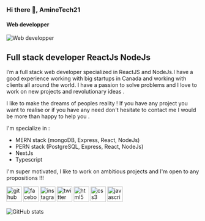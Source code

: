 ### Hi there 👋, AmineTech21
#### Web developper
![Web developper](https://cdn.mos.cms.futurecdn.net/gcV83ChaswQwxGAVw5osyK-1200-80.jpg)

<h2>Full stack developer ReactJs NodeJs</h2>

I’m a full stack web developer specialized in ReactJS and NodeJs.I have a good experience working with big startups in Canada and working with clients all around the world. I have a passion to solve problems and I love to work on new projects and revolutionary ideas .

I like to make the dreams of peoples reality ! If you have any project you want to realise or if you have any need don't hesitate to contact me I would be more than happy to help you .

I'm specialize in :
 - MERN stack (mongoDB, Express, React, NodeJs) 
 - PERN stack (PostgreSQL, Express, React, NodeJs)
 - NextJs
 - Typescript


I'm super motivated, I like to work on ambitious projects and I'm open to any propositions !!!



[<img src='https://cdn.jsdelivr.net/npm/simple-icons@3.0.1/icons/github.svg' alt='github' height='40'>](https://github.com/AmineTech21)  [<img src='https://cdn.jsdelivr.net/npm/simple-icons@3.0.1/icons/facebook.svg' alt='facebook' height='40'>](https://www.facebook.com/AmineTech21)  [<img src='https://cdn.jsdelivr.net/npm/simple-icons@3.0.1/icons/instagram.svg' alt='instagram' height='40'>](https://www.instagram.com/aminetech21/)  [<img src='https://cdn.jsdelivr.net/npm/simple-icons@3.0.1/icons/twitter.svg' alt='twitter' height='40'>](https://twitter.com/AmineTech21)  [<img src='https://cdn.jsdelivr.net/npm/simple-icons@3.0.1/icons/html5.svg' alt='html5' height='40'>]("")  [<img src='https://cdn.jsdelivr.net/npm/simple-icons@3.0.1/icons/css3.svg' alt='css3' height='40'>]("")  [<img src='https://cdn.jsdelivr.net/npm/simple-icons@3.0.1/icons/javascript.svg' alt='javascript' height='40'>]("")  

![GitHub stats](https://github-readme-stats.vercel.app/api?username=AmineTech21&show_icons=true)  



